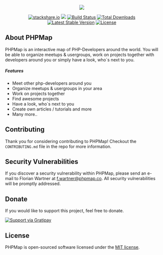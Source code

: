 <p align="center"><img src="https://phpmap.co/images/logo_big.png" style="max-width: 300px;"></p>

<p align="center">
<a href="http://stackshare.io/fwartner/phpmap"><img src="http://img.shields.io/badge/tech-stack-0690fa.svg?style=flat" alt="stackshare.io"></a>
<a href="https://scrutinizer-ci.com/g/PHPMap/phpmap?branch=master"><img src="https://img.shields.io/scrutinizer/g/phpmap/phpmap.svg?style=flat-square"></a>
<a href="https://travis-ci.org/PHPMap/phpmap"><img src="https://travis-ci.org/PHPMap/phpmap.svg" alt="Build Status"></a>
<a href="https://packagist.org/packages/laravel/framework"><img src="https://poser.pugx.org/laravel/framework/d/total.svg" alt="Total Downloads"></a>
<a href="https://packagist.org/packages/laravel/framework"><img src="https://poser.pugx.org/laravel/framework/v/stable.svg" alt="Latest Stable Version"></a>
<a href="https://packagist.org/packages/laravel/framework"><img src="https://poser.pugx.org/laravel/framework/license.svg" alt="License"></a>
</p>

## About PHPMap

PHPMap is an interactive map of PHP-Developers around the world.
You will be able to organize meetups & usergroups, work on projects together with developers around you or simply have a look, who´s next to you.

##### Features

- Meet other php-developers around you
- Organize meetups & usergroups in your area
- Work on projects together
- Find awesome projects
- Have a look, who´s next to you
- Create own articles / tutorials and more
- Many more..

## Contributing

Thank you for considering contributing to PHPMap! Checkout the `CONTRIBUTING.md` file in the repo for more information.

## Security Vulnerabilities

If you discover a security vulnerability within PHPMap, please send an e-mail to Florian Wartner at f.wartner@phpmap.co. All security vulnerabilities will be promptly addressed.

## Donate

If you would like to support this project, feel free to donate.

[![Support via Gratipay](https://cdn.rawgit.com/gratipay/gratipay-badge/2.3.0/dist/gratipay.png)](https://gratipay.com/PHPMap/)



## License

PHPMap is open-sourced software licensed under the [MIT license](http://opensource.org/licenses/MIT).
